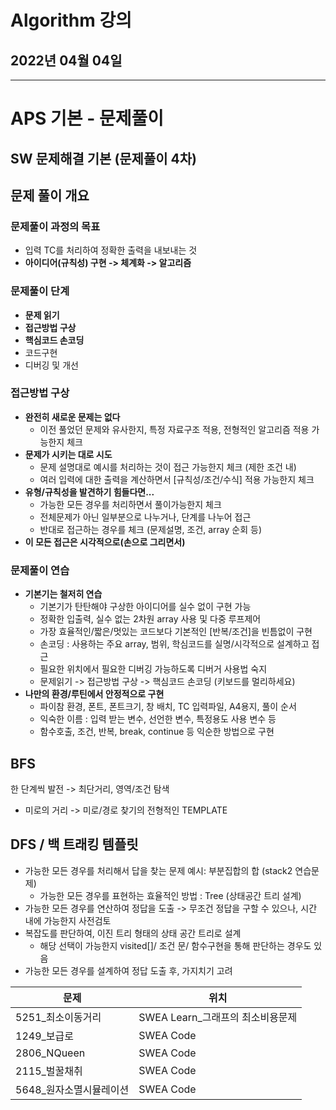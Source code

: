 # Algorithm 강의

## 2022년 04월 04일

---

# APS 기본 - 문제풀이

## SW 문제해결 기본 (문제풀이 4차)

## 문제 풀이 개요

### 문제풀이 과정의 목표

+ 입력 TC를 처리하여 정확한 출력을 내보내는 것
+ **아이디어(규칙성) 구현 -> 체계화 -> 알고리즘**

### 문제풀이 단계

+ **문제 읽기**
+ **접근방법 구상**
+ **핵심코드 손코딩**
+ 코드구현
+ 디버깅 및 개선

### 접근방법 구상

+ **완전히 새로운 문제는 없다**
  + 이전 풀었던 문제와 유사한지, 특정 자료구조 적용, 전형적인 알고리즘 적용 가능한지 체크
+ **문제가 시키는 대로 시도**
  + 문제 설명대로 예시를 처리하는 것이 접근 가능한지 체크 (제한 조건 내)
  + 여러 입력에 대한 출력을 계산하면서 [규칙성/조건/수식] 적용 가능한지 체크
+ **유형/규칙성을 발견하기 힘들다면...**
  + 가능한 모든 경우를 처리하면서 풀이가능한지 체크
  + 전체문제가 아닌 일부분으로 나누거나, 단계를 나누어 접근
  + 반대로 접근하는 경우를 체크 (문제설명, 조건, array 순회 등)
+ **이 모든 접근은 시각적으로(손으로 그리면서)**

### 문제풀이 연습

+ **기본기는 철저히 연습**
  + 기본기가 탄탄해야 구상한 아이디어를 실수 없이 구현 가능
  + 정확한 입출력, 실수 없는 2차원 array 사용 및 다중 루프제어
  + 가장 효율적인/짧은/멋있는 코드보다 기본적인 [반복/조건]을 빈틈없이 구현
  + 손코딩 : 사용하는 주요 array, 범위, 학심코드를 실명/시각적으로 설계하고 접근
  + 필요한 위치에서 필요한 디버깅 가능하도록 디버거 사용법 숙지
  + 문제읽기 -> 접근방법 구상 -> 핵심코드 손코딩 (키보드를 멀리하세요)
+ **나만의 환경/루틴에서 안정적으로 구현**
  + 파이참 환경, 폰트, 폰트크기, 창 배치, TC 입력파일, A4용지, 풀이 순서
  + 익숙한 이름 : 입력 받는 변수, 선언한 변수, 특정용도 사용 변수 등
  + 함수호출, 조건, 반복, break, continue 등 익순한 방법으로 구현

## BFS

한 단계씩 발전 -> 최단거리, 영역/조건 탐색

+ 미로의 거리 -> 미로/경로 찾기의 전형적인 TEMPLATE

## DFS / 백 트래킹 템플릿

+ 가능한 모든 경우를 처리해서 답을 찾는 문제 예시: 부분집합의 합 (stack2 연습문제)
  + 가능한 모든 경우를 표현하는 효율적인 방법 : Tree (상태공간 트리 설계)
+ 가능한 모든 경우를 연산하여 정답을 도출 -> 무조건 정답을 구할 수 있으나, 시간 내에 가능한지 사전검토
+ 복잡도를 판단하여, 이진 트리 형태의 상태 공간 트리로 설계
  + 해당 선택이 가능한지 visited[]/ 조건 문/ 함수구현을 통해 판단하는 경우도 있음
+ 가능한 모든 경우를 설계하여 정답 도출 후, 가지치기 고려

| 문제             | 위치                     |
| -------------- | ---------------------- |
| 5251_최소이동거리    | SWEA Learn_그래프의 최소비용문제 |
| 1249_보급로       | SWEA Code              |
| 2806_NQueen    | SWEA Code              |
| 2115_벌꿀채취      | SWEA Code              |
| 5648_원자소멸시뮬레이션 | SWEA Code              |

